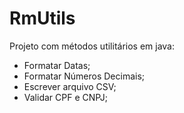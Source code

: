 # RmUtils
Projeto com métodos utilitários em java:
- Formatar Datas;
- Formatar Números Decimais;
- Escrever arquivo CSV;
- Validar CPF e CNPJ;

